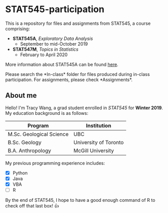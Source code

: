 # STAT545-participation

This is a repository for files and assignments from STAT545, a course comprising:

* **STAT545A**, *Exploratory Data Analysis*
  * September to mid-October 2019
* **STAT547M**, *Topics in Statistics*
  * February to April 2020

More information about STAT545A can be found [here](https://stat545.stat.ubc.ca/#about).

Please search the \*In-class\* folder for files produced during in-class participation. For assignments, please check \*Assignments\*.


## About me
Hello! I'm Tracy Wang, a grad student enrolled in *STAT545* for **Winter 2019**. My education background is as follows:

Program | Institution
------- | -----------
M.Sc. Geological Science | UBC
B.Sc. Geology | University of Toronto
B.A. Anthropology | McGill University

My previous programming experience includes:
- [x] Python
- [x] Java
- [x] VBA
- [ ] R

By the end of STAT545, I hope to have a good enough command of R to check off that last box! :thumbsup:
